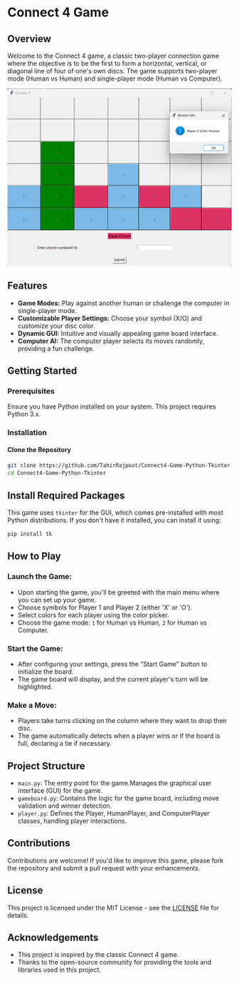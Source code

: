 # Connect 4 Game

## Overview
Welcome to the Connect 4 game, a classic two-player connection game where the objective is to be the first to form a horizontal, vertical, or diagonal line of four of one's own discs. The game supports two-player mode (Human vs Human) and single-player mode (Human vs Computer).

<img src="Images/WinnerScreen.png" alt="Game UI" width="600"/>


## Features
- **Game Modes:** Play against another human or challenge the computer in single-player mode.
- **Customizable Player Settings:** Choose your symbol (X/O) and customize your disc color.
- **Dynamic GUI:** Intuitive and visually appealing game board interface.
- **Computer AI:** The computer player selects its moves randomly, providing a fun challenge.

## Getting Started

### Prerequisites
Ensure you have Python installed on your system. This project requires Python 3.x.

### Installation

#### Clone the Repository
```bash
git clone https://github.com/TahirRajpoot/Connect4-Game-Python-Tkinter.git
cd Connect4-Game-Python-Tkinter
```
## Install Required Packages

This game uses `tkinter` for the GUI, which comes pre-installed with most Python distributions. If you don't have it installed, you can install it using:

```bash
pip install tk
```
## How to Play

### Launch the Game:

- Upon starting the game, you'll be greeted with the main menu where you can set up your game.
- Choose symbols for Player 1 and Player 2 (either 'X' or 'O').
- Select colors for each player using the color picker.
- Choose the game mode: `1` for Human vs Human, `2` for Human vs Computer.
  
### Start the Game:

- After configuring your settings, press the "Start Game" button to initialize the board.
- The game board will display, and the current player's turn will be highlighted.
  
### Make a Move:

- Players take turns clicking on the column where they want to drop their disc.
- The game automatically detects when a player wins or if the board is full, declaring a tie if necessary.

## Project Structure

- `main.py`: The entry point for the game.Manages the graphical user interface (GUI) for the game.
- `gameboard.py`: Contains the logic for the game board, including move validation and winner detection.
- `player.py`: Defines the Player, HumanPlayer, and ComputerPlayer classes, handling player interactions.


## Contributions
Contributions are welcome! If you'd like to improve this game, please fork the repository and submit a pull request with your enhancements.

## License
This project is licensed under the MIT License - see the [LICENSE](LICENSE) file for details.

## Acknowledgements
- This project is inspired by the classic Connect 4 game.
- Thanks to the open-source community for providing the tools and libraries used in this project.



